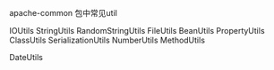 
apache-common 包中常见util

IOUtils
StringUtils
RandomStringUtils
FileUtils
BeanUtils
PropertyUtils
ClassUtils
SerializationUtils
NumberUtils
MethodUtils

DateUtils

